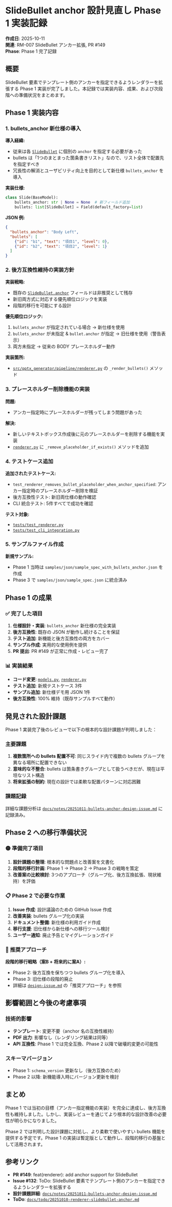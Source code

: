 # SlideBullet anchor 設計見直し Phase 1 実装記録

**作成日**: 2025-10-11  
**関連**: RM-007 SlideBullet アンカー拡張, PR #149  
**Phase**: Phase 1 完了記録  

## 概要

SlideBullet 要素でテンプレート側のアンカーを指定できるようレンダラーを拡張する Phase 1 実装が完了しました。本記録では実装内容、成果、および次段階への準備状況をまとめます。

## Phase 1 実装内容

### 1. bullets_anchor 新仕様の導入

**導入経緯:**
- 従来は各 [`SlideBullet`](src/pptx_generator/models.py) に個別の `anchor` を指定する必要があった
- bullets は「1つのまとまった箇条書きリスト」なので、リスト全体で配置先を指定すべき
- 冗長性の解消とユーザビリティ向上を目的として新仕様 `bullets_anchor` を導入

**実装仕様:**
```python
class Slide(BaseModel):
    bullets_anchor: str | None = None  # 新フィールド追加
    bullets: list[SlideBullet] = Field(default_factory=list)
```

**JSON 例:**
```json
{
  "bullets_anchor": "Body Left",
  "bullets": [
    {"id": "b1", "text": "項目1", "level": 0},
    {"id": "b2", "text": "項目2", "level": 1}
  ]
}
```

### 2. 後方互換性維持の実装方針

**実装戦略:**
- 既存の [`SlideBullet.anchor`](src/pptx_generator/models.py) フィールドは非推奨として残存
- 新旧両方式に対応する優先順位ロジックを実装
- 段階的移行を可能にする設計

**優先順位ロジック:**
1. `bullets_anchor` が指定されている場合 → 新仕様を使用
2. `bullets_anchor` が未指定 & `bullet.anchor` が指定 → 旧仕様を使用（警告表示）
3. 両方未指定 → 従来の BODY プレースホルダー動作

**実装箇所:**
- [`src/pptx_generator/pipeline/renderer.py`](src/pptx_generator/pipeline/renderer.py) の `_render_bullets()` メソッド

### 3. プレースホルダー削除機能の実装

**問題:**
- アンカー指定時にプレースホルダーが残ってしまう問題があった

**解決:**
- 新しいテキストボックス作成後に元のプレースホルダーを削除する機能を実装
- [`renderer.py`](src/pptx_generator/pipeline/renderer.py) に `_remove_placeholder_if_exists()` メソッドを追加

### 4. テストケース追加

**追加されたテストケース:**
- `test_renderer_removes_bullet_placeholder_when_anchor_specified`: アンカー指定時のプレースホルダー削除を検証
- 後方互換性テスト: 新旧両仕様の動作確認
- CLI 統合テスト: 5件すべてで成功を確認

**テスト対象:**
- [`tests/test_renderer.py`](tests/test_renderer.py)
- [`tests/test_cli_integration.py`](tests/test_cli_integration.py)

### 5. サンプルファイル作成

**新規サンプル:**
- Phase 1 当時は `samples/json/sample_spec_with_bullets_anchor.json` を作成
- Phase 3 で `samples/json/sample_spec.json` に統合済み

## Phase 1 の成果

### ✅ 完了した項目

1. **仕様設計・実装**: `bullets_anchor` 新仕様の完全実装
2. **後方互換性**: 既存の JSON が動作し続けることを保証
3. **テスト追加**: 新機能と後方互換性の両方をカバー
4. **サンプル作成**: 実用的な使用例を提供
5. **PR 提出**: PR #149 が正常に作成・レビュー完了

### 📊 実装結果

- **コード変更**: [`models.py`](src/pptx_generator/models.py), [`renderer.py`](src/pptx_generator/pipeline/renderer.py)
- **テスト追加**: 新規テストケース 3件
- **サンプル追加**: 新仕様デモ用 JSON 1件
- **後方互換性**: 100% 維持（既存サンプルすべて動作）

## 発見された設計課題

Phase 1 実装完了後のレビューで以下の根本的な設計課題が判明しました：

### 主要課題

1. **複数箇所への bullets 配置不可**: 同じスライド内で複数の bullets グループを異なる場所に配置できない
2. **意味的な不整合**: bullets は箇条書きグループとして扱うべきだが、現在は平坦なリスト構造
3. **将来拡張の制約**: 現在の設計では柔軟な配置パターンに対応困難

### 課題記録

詳細な課題分析は [`docs/notes/20251011-bullets-anchor-design-issue.md`](docs/notes/20251011-bullets-anchor-design-issue.md) に記録済み。

## Phase 2 への移行準備状況

### 🟡 準備完了項目

1. **設計課題の整理**: 根本的な問題点と改善案を文書化
2. **段階的移行計画**: Phase 1 → Phase 2 → Phase 3 の戦略を策定
3. **改善案の比較検討**: 3つのアプローチ（グループ化、後方互換拡張、現状維持）を評価

### 📋 Phase 2 で必要な作業

1. **Issue 作成**: 設計議論のための GitHub Issue 作成
2. **改善実装**: bullets グループ化の実装
3. **ドキュメント整備**: 新仕様の利用ガイド作成
4. **移行支援**: 旧仕様から新仕様への移行ツール検討
5. **ユーザー通知**: 廃止予告とマイグレーションガイド

### 🎯 推奨アプローチ

**段階的移行戦略（案B + 将来的に案A）:**
- Phase 2: 後方互換を保ちつつ bullets グループ化を導入
- Phase 3: 旧仕様の段階的廃止
- 詳細は [`design-issue.md`](docs/notes/20251011-bullets-anchor-design-issue.md) の「推奨アプローチ」を参照

## 影響範囲と今後の考慮事項

### 技術的影響

- **テンプレート**: 変更不要（anchor 名の互換性維持）
- **PDF 出力**: 影響なし（レンダリング結果は同等）
- **API 互換性**: Phase 1 では完全互換、Phase 2 以降で破壊的変更の可能性

### スキーマバージョン

- Phase 1: `schema_version` 更新なし（後方互換のため）
- Phase 2 以降: 新機能導入時にバージョン更新を検討

## まとめ

Phase 1 では当初の目標（アンカー指定機能の実装）を完全に達成し、後方互換性も維持しました。しかし、実装レビューを通じてより根本的な設計改善の必要性が明らかになりました。

Phase 2 では判明した設計課題に対処し、より柔軟で使いやすい bullets 機能を提供する予定です。Phase 1 の実装は暫定版として動作し、段階的移行の基盤として活用されます。

## 参考リンク

- **PR #149**: feat(renderer): add anchor support for SlideBullet
- **Issue #132**: ToDo: SlideBullet 要素でテンプレート側のアンカーを指定できるようレンダラーを拡張する  
- **設計課題詳細**: [`docs/notes/20251011-bullets-anchor-design-issue.md`](docs/notes/20251011-bullets-anchor-design-issue.md)
- **ToDo**: [`docs/todo/20251010-renderer-slidebullet-anchor.md`](docs/todo/20251010-renderer-slidebullet-anchor.md)
